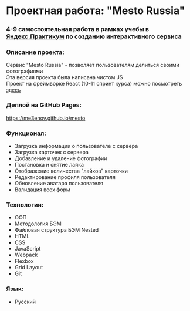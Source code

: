 # Проектная работа: "Mesto Russia"

### 4-9 самостоятельная работа в рамках учебы в [Яндекс.Практикум](https://praktikum.yandex.ru/profile/web/) по созданию интерактивного сервиса

### Описание проекта:

Сервис "Mesto Russia" - позволяет пользователям делиться своими фотографиями<br>
Эта версия проекта была написана чистом JS<br>
Проект на фреймворке React (10-11 спринт курса) можно посмотреть [здесь](https://github.com/me3enov/mesto-react)

### Деплой на GitHub Pages:

https://me3enov.github.io/mesto

### Функционал:

* Загрузка информации о пользователе с сервера
* Загрузка карточек с сервера
* Добавление и удаление фотографии
* Постановка и снятие лайка
* Отображение количества "лайков" карточки
* Редактирование профиля пользователя
* Обновление аватара пользователя
* Валидация всех форм

### Технологии:

* ООП
* Методология БЭМ
* Файловая структура БЭМ Nested
* HTML
* CSS
* JavaScript
* Webpack
* Flexbox
* Grid Layout
* Git

### Язык:

* Русский